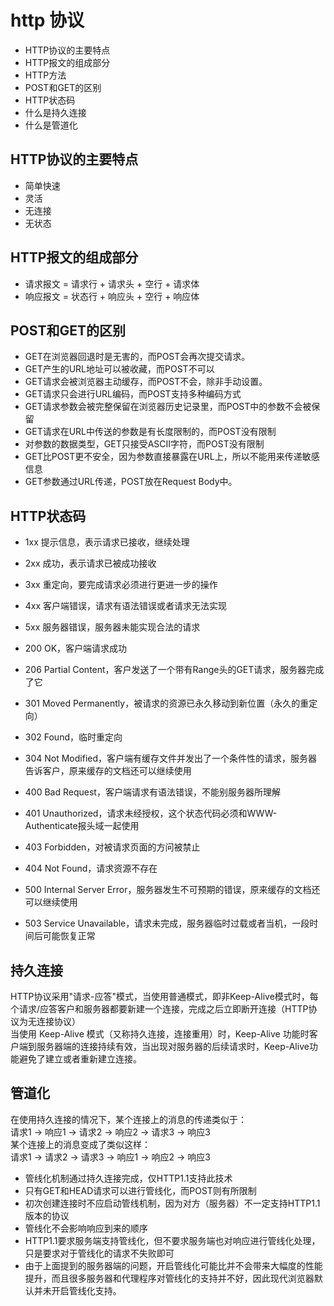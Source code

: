 # http 协议
- HTTP协议的主要特点
- HTTP报文的组成部分
- HTTP方法
- POST和GET的区别
- HTTP状态码
- 什么是持久连接
- 什么是管道化

## HTTP协议的主要特点
- 简单快速
- 灵活
- 无连接
- 无状态

## HTTP报文的组成部分
- 请求报文 = 请求行 + 请求头 + 空行 + 请求体
- 响应报文 = 状态行 + 响应头 + 空行 + 响应体

## POST和GET的区别
- GET在浏览器回退时是无害的，而POST会再次提交请求。
- GET产生的URL地址可以被收藏，而POST不可以
- GET请求会被浏览器主动缓存，而POST不会，除非手动设置。
- GET请求只会进行URL编码，而POST支持多种编码方式
- GET请求参数会被完整保留在浏览器历史记录里，而POST中的参数不会被保留
- GET请求在URL中传送的参数是有长度限制的，而POST没有限制
- 对参数的数据类型，GET只接受ASCII字符，而POST没有限制
- GET比POST更不安全，因为参数直接暴露在URL上，所以不能用来传递敏感信息
- GET参数通过URL传递，POST放在Request Body中。

## HTTP状态码
- 1xx 提示信息，表示请求已接收，继续处理
- 2xx 成功，表示请求已被成功接收
- 3xx 重定向，要完成请求必须进行更进一步的操作
- 4xx 客户端错误，请求有语法错误或者请求无法实现
- 5xx 服务器错误，服务器未能实现合法的请求

- 200 OK，客户端请求成功
- 206 Partial Content，客户发送了一个带有Range头的GET请求，服务器完成了它
- 301 Moved Permanently，被请求的资源已永久移动到新位置（永久的重定向）
- 302 Found，临时重定向
- 304 Not Modified，客户端有缓存文件并发出了一个条件性的请求，服务器告诉客户，原来缓存的文档还可以继续使用 
- 400 Bad Request，客户端请求有语法错误，不能别服务器所理解
- 401 Unauthorized，请求未经授权，这个状态代码必须和WWW-Authenticate报头域一起使用
- 403 Forbidden，对被请求页面的方问被禁止
- 404 Not Found，请求资源不存在
- 500 Internal Server Error，服务器发生不可预期的错误，原来缓存的文档还可以继续使用
- 503 Service Unavailable，请求未完成，服务器临时过载或者当机，一段时间后可能恢复正常

## 持久连接
HTTP协议采用"请求-应答"模式，当使用普通模式，即非Keep-Alive模式时，每个请求/应答客户和服务器都要新建一个连接，完成之后立即断开连接（HTTP协议为无连接协议）  
当使用 Keep-Alive 模式（又称持久连接，连接重用）时，Keep-Alive 功能时客户端到服务器端的连接持续有效，当出现对服务器的后续请求时，Keep-Alive功能避免了建立或者重新建立连接。

## 管道化
在使用持久连接的情况下，某个连接上的消息的传递类似于：  
请求1 -> 响应1 -> 请求2 -> 响应2 -> 请求3 -> 响应3  
某个连接上的消息变成了类似这样：  
请求1 -> 请求2 -> 请求3 -> 响应1 -> 响应2 -> 响应3  

- 管线化机制通过持久连接完成，仅HTTP1.1支持此技术
- 只有GET和HEAD请求可以进行管线化，而POST则有所限制
- 初次创建连接时不应启动管线机制，因为对方（服务器）不一定支持HTTP1.1版本的协议
- 管线化不会影响响应到来的顺序
- HTTP1.1要求服务端支持管线化，但不要求服务端也对响应进行管线化处理，只是要求对于管线化的请求不失败即可
- 由于上面提到的服务器端的问题，开启管线化可能比并不会带来大幅度的性能提升，而且很多服务器和代理程序对管线化的支持并不好，因此现代浏览器默认并未开启管线化支持。
